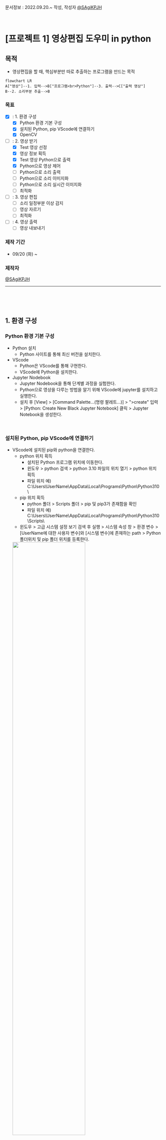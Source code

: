 문서정보 : 2022.09.20.~ 작성, 작성자 [@SAgiKPJH](https://github.com/SAgiKPJH)

<br>

# [프로젝트 1] 영상편집 도우미 in python

## 목적

- 영상편집을 할 때, 핵심부분만 따로 추출하는 프로그램을 만드는 목적

```mermaid
flowchart LR
A["영상"]--1. 입력-->B["프로그램<br>Python"]--3. 출력-->C["출력 영상"]
B--2. 소리부분 추출-->B
```

### 목표
- [x] : 1. 환경 구성
  - [x] Python 환경 기본 구성
  - [x] 설치된 Python, pip VScode에 연결하기
  - [x] OpenCV
- [ ] : 2. 영상 받기
  - [x] Test 영상 선정
  - [x] 영상 정보 획득
  - [x] Test 영상 Python으로 출력
  - [x] Python으로 영상 제어
  - [ ] Python으로 소리 출력
  - [ ] Python으로 소리 이미지화
  - [ ] Python으로 소리 실시간 이미지화
  - [ ] 최적화
- [ ] : 3. 영상 편집
  - [ ] 소리 일정부분 이상 감지
  - [ ] 영상 자르기
  - [ ] 최적화
- [ ] : 4. 영상 출력
  - [ ] 영상 내보내기

### 제작 기간
- 09/20 (화) ~

### 제작자
[@SAgiKPJH](https://github.com/SAgiKPJH)


---

<br><br><br>

## 1. 환경 구성

### Python 환경 기본 구성

- Python 설치
  - Python 사이트를 통해 최신 버전을 설치한다.
- VScode
  - Python은 VScode를 통해 구현한다.
  - VScode에 Python을 설치한다.
- Jupyter Nodebook
  - Jupyter Nodebook을 통해 단계별 과정을 실험한다.
  - Python으로 영상을 다루는 방법을 알기 위해 VScode에 jupyter를 설치하고 실행한다.
  - 설치 후 [View] > [Command Palette...(명령 팔레트...)] > ">create" 입력 > [Python: Create New Black Jupyter Notebook] 클릭 > Jupyter Notebook을 생성한다.

<br>

### 설치된 Python, pip VScode에 연결하기

- VScode에 설치된 pip와 python을 연결한다.
  - python 위치 획득
    - 설치된 Python 프로그램 위치에 이동한다.
    - 윈도우 > python 검색 > python 3.10 파일의 위치 열기 > python 위치 획득
    - 파일 위치 예) C:\Users\UserName\AppData\Local\Programs\Python\Python310\
  - pip 위치 획득
    - python 폴더 > Scripts 폴더 > pip 및 pip3가 존재함을 확인
    - 파일 위치 예) C:\Users\UserName\AppData\Local\Programs\Python\Python310\Scripts\
  - 윈도우 > 고급 시스템 설정 보기 검색 후 실행 > 시스템 속성 창 > 환경 변수 > [UserName에 대한 사용자 변수]와 [시스템 변수]에 존재하는 path > Python 폴더위치 및 pip 폴더 위치를 등록한다.  
  <img src="https://user-images.githubusercontent.com/66783849/191776092-86e1c0a4-2aab-4ccb-b85b-73366a0541cc.png" width="70%">
- pip가 정삭작동함을 확인한다.
  - Terminal에 pip 명령어의 동작 여부를 확인한다.
<br>

### OpenCV
<img src="https://user-images.githubusercontent.com/66783849/186481810-4badd25d-bb67-4d26-b6ef-c74ecba02e5c.png" width="19%">

- OpenCV(Open Source Computer Vision)은 실시간 컴퓨터 비전을 목적으로한 프로그래밍 라이브러리이다.
- C++와 Python에서 연동 사용 가능하다.
- pip3 install opencv-python를 통해 install 한다.
- VScode 터미널을 통해 pip3 install opencv-python을 진행한다.
- Python 코드에서 "import cv2"가 동작됨을 확인하다.


<br><br><br>

## 2. 영상 받기

- Python으로 영상을 받고 가공할 수 있다.

### Test 영상 선정

- 영상 3개 선정
  - 영상 1 : 8초짜리 영상
  - 영상 2 : 1분 17초짜리
  - 영상 3 : 8초 짜리

<br><br>

### 영상 정보 획득

- Python으로 영상을 받아서 실행한다.
- 코드를 다음과 같이 작성한다.
  ```python
  import cv2

  video = cv2.VideoCapture( '영상1.mp4' )
  
  if video.isOpened():
      fps = video.get(cv2.CAP_PROP_FPS)
      f_count = video.get(cv2.CAP_PROP_FRAME_COUNT)
      f_width = video.get(cv2.CAP_PROP_FRAME_WIDTH)
      f_height = video.get(cv2.CAP_PROP_FRAME_HEIGHT)
  
      print('fps:', fps)
      print('f_count:', f_count)
      print('f_width:', f_width)
      print('f_height:', f_height)
      print('Video_Length:', f_count / fps)
  ```
- 보다 축약하여 다음과 같이 구성한다.
  ```python
  import cv2

  class videos():
      def __init__(self, string):
          self.video = cv2.VideoCapture( string )
          self.name = string
          self.fps = self.video.get(cv2.CAP_PROP_FPS)
          self.f_count = self.video.get(cv2.CAP_PROP_FRAME_COUNT)
          self.f_width = self.video.get(cv2.CAP_PROP_FRAME_WIDTH)
          self.f_height = self.video.get(cv2.CAP_PROP_FRAME_HEIGHT)

      def __del__(self):
          self.video.release()
        
      def ShowProperies(self):
          print(self.name + ' 정보')
          print('  fps:', self.fps)
          print('  f_count:', self.f_count)
          print('  f_width:', self.f_width)
          print('  f_height:', self.f_height)
          print('  Video_Length:', self.f_count / self.fps)

      def Close(self):
          self.video.release()
  ```
- 다음과 같이 결과를 확인한다.
  ```python
  video1 = videos('영상1.mp4')
  video2 = videos('영상2.mp4')
  video3 = videos('영상3.mp4')
  
  video1.ShowPropeties()
  
  print(video1.name ," sec = ", video1.f_count / video1.fps)
  print(video2.name ," sec = ", video2.f_count / video2.fps)
  print(video3.name ," sec = ", video3.f_count / video3.fps)

  video1.Close()
  video2.Close()
  video3.Close()
  
  del video1
  del video2
  del video3
  ```
- 결과는 다음과 같다.
  ```bash
  영상1.mp4 정보
    fps: 29.877551020408163
    f_count: 244.0
    f_width: 1920.0
    f_height: 1080.0
    Video_Length: 8.166666666666666
  영상1.mp4  sec =  8.166666666666666
  영상2.mp4  sec =  77.36666666666666
  영상3.mp4  sec =  8.7
  ```

  
<br><br>


### Test 영상 Python으로 출력

- 영상을 출력하기 위해서는 OpenCV에서 제공하는 기능을 활용한다.
- 영상이 정확한 시간의 흐름에 따라 정확히 보여주기 위해서 다음 세가지 방법을 고른다.
  - 1. FPS를 활용한 cv2.waitKey(fps)
  - 2. Thread를 활용한 영상출력
  - 3. Time 변수를 활용한 시간 동기화
- 1번의 방법은 waitKey의 시간이 매번 정확하게 기다리지 않기 때문에 적합하지 않다.
  ```python
  import time
  start = time.time()  # 시작 시간 저장
  print(time.time()-start)
  cv2.waitKey(100)
  print(time.time()-start)
  ```
- 다음과 같이 결과가 나왔다.
  ```bash
  0.0
  0.1119999885559082 # 정확한 100이 아니다.
  ```
- 마찬가지로 2번의 방법또한 정확한 시간을 제공해줄 지 의문이다.
- 따라서 3번째 방법을 통해 정확한 시간을 받아와 그에 맞는 영상의 위치를 지정하여(동기화) 출력하는 방식을 선택한다.
  ```python
  video1 = videos('영상1.mp4')
  start = time.time()
  
  while video1.video.isOpened():
      nowsec = time.time()-start
      video1.video.set(cv2.CAP_PROP_POS_FRAMES, nowsec * video1.fps)
      
      ret, frame = video1.video.read()
  
      if ret :
          re_frame = cv2.resize(frame, (round(video1.f_width/4),round(video1.f_height/4)) )
          cv2.imshow('VideoView', re_frame)
          key = cv2.waitKey(10)
  
          if key == ord('q'):
              break
      else:
          break
  
  video1.video.set(cv2.CAP_PROP_POS_FRAMES, 0)
  
  video1.Close()
  cv2.destroyAllWindows()
  ```
- 이것을 간편하게 다음과 같이 구성한다.
  ```python
  import cv2
  import time
  
  class videos():
      
      def __init__(self, string):
          self.video = cv2.VideoCapture( string )
          self.name = string
          self.fps = self.video.get(cv2.CAP_PROP_FPS)
          self.f_count = self.video.get(cv2.CAP_PROP_FRAME_COUNT)
          self.f_width = self.video.get(cv2.CAP_PROP_FRAME_WIDTH)
          self.f_height = self.video.get(cv2.CAP_PROP_FRAME_HEIGHT)
          self.sec = self.f_count / self.fps
          self.nowrate = self.f_count / self.fps
  
      def __del__(self):
          self.video.release()
          
      def ShowPropeties(self):
          print(self.name + ' 정보')
          print('  fps:', self.fps)
          print('  f_count:', self.f_count)
          print('  f_width:', self.f_width)
          print('  f_height:', self.f_height)
          print('  Video_Length:', self.sec)
      
  
      def Close(self):
          self.video.release()
      
      def Play(self, n = 0, string = 'VideoView'):
          nowsec = n + time.time()-start
          self.video.set(cv2.CAP_PROP_POS_FRAMES, nowsec * self.fps)
          del nowsec
           
          while self.video.isOpened():
              nowsec = n + time.time()-start
              self.video.set(cv2.CAP_PROP_POS_FRAMES, nowsec * self.fps)
  
              ret, frame = self.video.read()
  
              if ret :
                  re_frame = cv2.resize(frame, (round(self.f_width/2),round(self.f_height/2)) )
                  cv2.imshow(string, re_frame)
                  key = cv2.waitKey(1)
  
                  if key == ord('q'):
                      break
              else :
                  break
          self.video.set(cv2.CAP_PROP_POS_FRAMES, 0)
          cv2.destroyAllWindows()
  ```
- 다음과 같이 실행한다.
  ```python
  video1 = videos('영상1.mp4')
  video1.Play()
  ```

<br><br>

### Python으로 영상 제어

- 다음과 같이 시작점을 설정한다..
  ```python
  video1 = videos('영상1.mp4')
  video1.Play(5) # 5s 부터~
  ```
- 일시정지 및 실행은 다음과 같이 구현한다.
  ```python
  #... class videos > def Play
      if key == ord('q'):
          break

      if key == ord('s'):
          print("Press s")
          StopTime =  n + time.time()-start

          keys = cv2.waitKey(0)
          while(keys != ord('p')):
              keys == cv2.waitKey(0)

          print("Press p")
          PlayTime =  n + time.time()-start
          start += PlayTime - StopTime
          del StopTime
          del PlayTime

  else :
      break
  ...
  ```
- <kbd>q</kbd> 키를 통해 영상을 종료한다.
- <kbd>s</kbd> 키를 통해 영상을 일시정지 하고, <kbd>p</kbd> 키를 통해 영상을 재생한다.

<br>

### Python으로 소리 출력

- 영상의 소리 출력을 위해서는 ffpyplayer를 사용한다.
- ffpyplayer 설치
  - "pip3 install ffpyplayer"로 Install한다.
- ffpyplayer 설치 확인
  - 다음 코드를 실행하고 문제가 없는지 확인한다.
  ```python
  from ffpyplayer.player import MediaPlayer
  ```
- 영상에 대한 소리를 재생해본다.

<br>

### Python으로 소리 이미지화

<br>

### Python으로 소리 실시간 이미지화

<br>

### 최적화

<br>

## 2. 영상 편집

<br>

### 소리 일정부분 이상 감지

<br>

### 영상 자르기

<br>

### 최적화

<br>

## 3. 영상 출력

<br>

### 영상 내보내기


### 참조

- [VScode Jupyter NoteBooks 실행 방법](https://junglow9.tistory.com/10)
- [OpenCV install](https://hello-bryan.tistory.com/124)
- [Python, VScode 연결](https://joy-notes.com/vscode-%ED%8C%8C%EC%9D%B4%EC%8D%AC-pip-%EC%84%A4%EC%B9%98-%EC%9C%88%EB%8F%84%EC%9A%B0%EC%9A%A92022%EB%85%84-%EA%B8%B0%EC%A4%80/)
- [OpenCV VideoCapture, VideoProperty](https://wikidocs.net/28)
- [Python OpenCV VideoCapture](https://scribblinganything.tistory.com/491)
- [Python OpenCV And Audio Player ffpyplayer](https://dreamfuture.tistory.com/10)
- [ffpyplayer](https://pypi.org/project/ffpyplayer/)